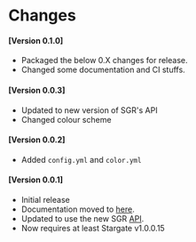 # Changes

#### [Version 0.1.0]

- Packaged the below 0.X changes for release.
- Changed some documentation and CI stuffs.

#### [Version 0.0.3]

- Updated to new version of SGR's API
- Changed colour scheme

#### [Version 0.0.2]

- Added `config.yml` and `color.yml`

#### [Version 0.0.1]

- Initial release
- Documentation moved to [here](https://sgrewritten.org/infosgc).
- Updated to use the new SGR [API](https://sgrewritten.org/api).
- Now requires at least Stargate v1.0.0.15
